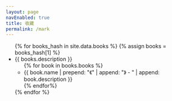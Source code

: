 ```yaml
---
layout: page
navEnabled: true
title: 收藏
permalink: /mark
---
```


<ul>
{% for books_hash in site.data.books %}
{% assign books = books_hash[1] %}
    <li>
    {{ books.description }}
        <ul>
        {% for book in books.books %}
            <li>{{ book.name | prepend: "《" | append: "》 - " | append: book.description }}</li>
        {% endfor%}
        </ul>
    </li>
{% endfor %}
</ul>
